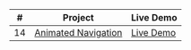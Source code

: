 |  #  | Project                                                             | Live Demo                                                 |
| :-: | ------------------------------------------------------------------- | --------------------------------------------------------- |
| 14  | [Animated Navigation](https://joonys.github.io/AnimatedNavigation/) | [Live Demo](https://joonys.github.io/AnimatedNavigation/) |
